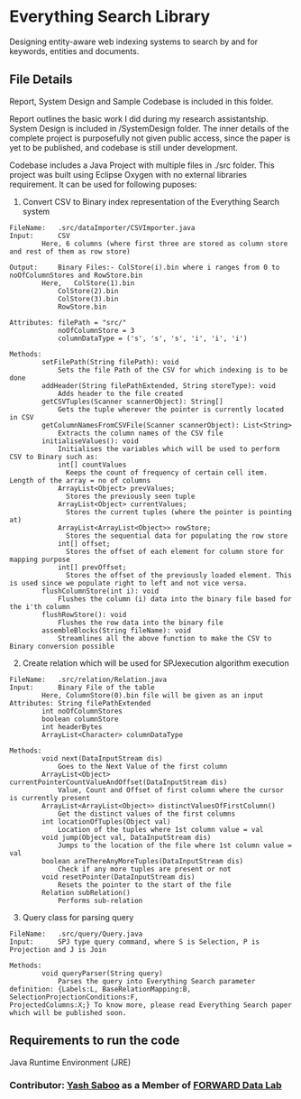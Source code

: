 # Everything Search Library
Designing entity-aware web indexing systems to search by and for keywords, entities and documents.

## File Details

Report, System Design and Sample Codebase is included in this folder. 

Report outlines the basic work I did during my research assistantship. 
System Design is included in /SystemDesign folder.
The inner details of the complete project is purposefully not given public access, since the paper is yet to be published, and codebase is still under development.

Codebase includes a Java Project with multiple files in ./src folder. This project was built using Eclipse Oxygen with no external libraries requirement. It can be used for following puposes:

1. Convert CSV to Binary index representation of the Everything Search system
```
FileName:	.src/dataImporter/CSVImporter.java
Input:		CSV
  		Here, 6 columns (where first three are stored as column store and rest of them as row store)

Output: 	Binary Files:- ColStore(i).bin where i ranges from 0 to noOfColumnStores and RowStore.bin
  		Here,   ColStore(1).bin
        	ColStore(2).bin
        	ColStore(3).bin
        	RowStore.bin
        
Attributes:	filePath = "src/"
	      	noOfColumnStore = 3
	      	columnDataType = ('s', 's', 's', 'i', 'i', 'i')

Methods:
		setFilePath(String filePath): void
			Sets the file Path of the CSV for which indexing is to be done
		addHeader(String filePathExtended, String storeType): void
			Adds header to the file created
		getCSVTuples(Scanner scannerObject): String[]
			Gets the tuple wherever the pointer is currently located in CSV
		getColumnNamesFromCSVFile(Scanner scannerObject): List<String>
			Extracts the column names of the CSV file
		initialiseValues(): void
			Initialises the variables which will be used to perform CSV to Binary such as:
			int[] countValues
			  Keeps the count of frequency of certain cell item. Length of the array = no of columns
			ArrayList<Object> prevValues;
			  Stores the previously seen tuple
			ArrayList<Object> currentValues;
			  Stores the current tuples (where the pointer is pointing at)
			ArrayList<ArrayList<Object>> rowStore;
			  Stores the sequential data for populating the row store
			int[] offset;
			  Stores the offset of each element for column store for mapping purpose
			int[] prevOffset;
			  Stores the offset of the previously loaded element. This is used since we populate right to left and not vice versa.
		flushColumnStore(int i): void
			Flushes the column (i) data into the binary file based for the i'th column
		flushRowStore(): void
			Flushes the row data into the binary file
		assembleBlocks(String fileName): void
			Streamlines all the above function to make the CSV to Binary conversion possible
```

2. Create relation which will be used for SPJexecution algorithm execution
```
FileName: 	.src/relation/Relation.java
Input:		Binary File of the table
		Here, ColumnStore(0).bin file will be given as an input
Attributes:	String filePathExtended
		int noOfColumnStores
		boolean columnStore
		int headerBytes
		ArrayList<Character> columnDataType

Methods:
		void next(DataInputStream dis)
			Goes to the Next Value of the first column
		ArrayList<Object> currentPointerCountValueAndOffset(DataInputStream dis)
			Value, Count and Offset of first column where the cursor is currently present
		ArrayList<ArrayList<Object>> distinctValuesOfFirstColumn()
			Get the distinct values of the first columns
		int locationOfTuples(Object val)
			Location of the tuples where 1st column value = val
		void jump(Object val, DataInputStream dis)
			Jumps to the location of the file where 1st column value = val
		boolean areThereAnyMoreTuples(DataInputStream dis)
			Check if any more tuples are present or not
		void resetPointer(DataInputStream dis)
			Resets the pointer to the start of the file
		Relation subRelation()
			Performs sub-relation
```

3. Query class for parsing query
```
FileName: 	.src/query/Query.java
Input:		SPJ type query command, where S is Selection, P is Projection and J is Join

Methods:
		void queryParser(String query)
			Parses the query into Everything Search parameter definition: {Labels:L, BaseRelationMapping:B, SelectionProjectionConditions:F,
ProjectedColumns:X;} To know more, please read Everything Search paper which will be published soon.
```


## Requirements to run the code
Java Runtime Environment (JRE)

### Contributor: [Yash Saboo](https://github.com/yashsaboo) as a Member of [FORWARD Data Lab](http://www.forwarddatalab.org/)

